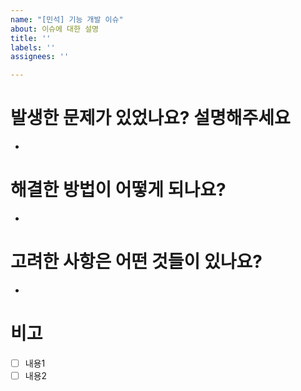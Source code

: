 ```yaml
---
name: "[민석] 기능 개발 이슈"
about: 이슈에 대한 설명
title: ''
labels: ''
assignees: ''

---
```


# 발생한 문제가 있었나요? 설명해주세요
- 
# 해결한 방법이 어떻게 되나요?
- 
# 고려한 사항은 어떤 것들이 있나요?
-
# 비고
- [ ] 내용1
- [ ] 내용2
